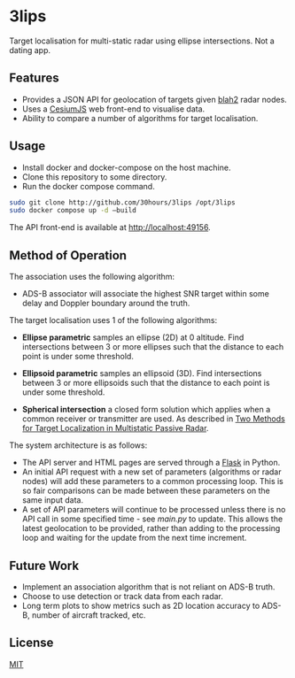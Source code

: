# 3lips

Target localisation for multi-static radar using ellipse intersections. Not a dating app.

## Features

- Provides a JSON API for geolocation of targets given [blah2](http://github.com/30hours/blah2) radar nodes.
- Uses a [CesiumJS](http://github.com/CesiumGS/cesium) web front-end to visualise data.
- Ability to compare a number of algorithms for target localisation.

## Usage

- Install docker and docker-compose on the host machine.
- Clone this repository to some directory.
- Run the docker compose command.

```bash
sudo git clone http://github.com/30hours/3lips /opt/3lips
sudo docker compose up -d —build
```

The API front-end is available at [http://localhost:49156](http://localhost:49156).

## Method of Operation

The association uses the following algorithm:

- ADS-B associator will associate the highest SNR target within some delay and Doppler boundary around the truth.

The target localisation uses 1 of the following algorithms:

- **Ellipse parametric** samples an ellipse (2D) at 0 altitude. Find intersections between 3 or more ellipses such that the distance to each point is under some threshold.

- **Ellipsoid parametric** samples an ellipsoid (3D). Find intersections between 3 or more ellipsoids such that the distance to each point is under some threshold.

- **Spherical intersection** a closed form solution which applies when a common receiver or transmitter are used. As described in [Two Methods for Target Localization in Multistatic Passive Radar](https://ieeexplore.ieee.org/document/6129656).

The system architecture is as follows:

- The API server and HTML pages are served through a [Flask](http://github.com/pallets/flask) in Python.
- An initial API request with a new set of parameters (algorithms or radar nodes) will add these parameters to a common processing loop. This is so fair comparisons can be made between these parameters on the same input data.
- A set of API parameters will continue to be processed unless there is no API call in some specified time - see *main.py* to update. This allows the latest geolocation to be provided, rather than adding to the processing loop and waiting for the update from the next time increment.

## Future Work

- Implement an association algorithm that is not reliant on ADS-B truth.
- Choose to use detection or track data from each radar.
- Long term plots to show metrics such as 2D location accuracy to ADS-B, number of aircraft tracked, etc.

## License

[MIT](http://choosealicense.com/licenses/mit)

